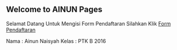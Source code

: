 ## Welcome to AINUN Pages

Selamat Datang Untuk Mengisi Form Pendaftaran Silahkan Klik [Form Pendaftaran](https://kingdandanis.github.io/) 

Nama  : Ainun Naisyah 
Kelas : PTK B 2016
